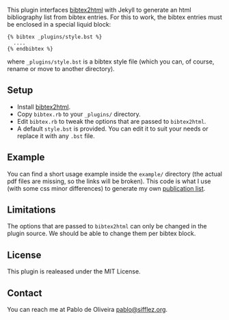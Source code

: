 This plugin interfaces [bibtex2html](http://www.lri.fr/~filliatr/bibtex2html/) with Jekyll
to generate an html bibliography list from bibtex entries.
For this to work, the bibtex entries must be enclosed in a special liquid block:

    {% bibtex _plugins/style.bst %}
      ....
    {% endbibtex %}

where `_plugins/style.bst` is a bibtex style file (which you can, of course, 
rename or move to another directory).

Setup
-----

* Install [bibtex2html](http://www.lri.fr/~filliatr/bibtex2html/). 
* Copy `bibtex.rb` to your `_plugins/` directory. 
* Edit `bibtex.rb` to tweak the options that are passed to `bibtex2html`.
* A default `style.bst` is provided. You can edit it to suit your needs or replace 
  it with any `.bst` file.

Example
-------
You can find a short usage example inside the `example/` directory
(the actual pdf files are missing, so the links will be broken).
This code is what I use (with some css minor differences) to generate
my own [publication list](http://www.sifflez.org/publications).

Limitations
-----------

The options that are passed to `bibtex2html` can only be changed 
in the plugin source. We should be able to change them per bibtex
block.

License
-------

This plugin is realeased under the MIT License.

Contact
-------

You can reach me at Pablo de Oliveira <pablo@sifflez.org>.
